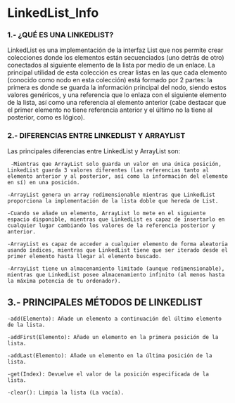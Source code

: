 # LinkedList_Info


### 1.- ¿QUÉ ES UNA LINKEDLIST?

LinkedList es una implementación de la interfaz List que nos permite crear colecciones donde los elementos están secuenciados (uno detrás de otro) conectados al siguiente elemento de la lista por medio de un enlace. La principal utilidad de esta colección es crear listas en las que cada elemento (conocido como nodo en esta colección) está formado por 2 partes: la primera es donde se guarda la información principal del nodo, siendo estos valores genéricos, y una referencia que lo enlaza con el siguiente elemento de la lista, así como una referencia al elemento anterior (cabe destacar que el primer elemento no tiene referencia anterior y el último no la tiene al posterior, como es lógico).  

### 2.- DIFERENCIAS ENTRE LINKEDLIST Y ARRAYLIST

Las principales diferencias entre LinkedList y ArrayList son:
		 
     -Mientras que ArrayList solo guarda un valor en una única posición, LinkedList guarda 3 valores diferentes (las referencias tanto al elemento anterior y al posterior, así como la información del elemento en sí) en una posición.
	
    -ArrayList genera un array redimensionable mientras que LinkedList proporciona la implementación de la lista doble que hereda de List.
		
    -Cuando se añade un elemento, ArrayList lo mete en el siguiente espacio disponible, mientras que LinkedList es capaz de insertarlo en cualquier lugar cambiando los valores de la referencia posterior y anterior.
		
    -ArrayList es capaz de acceder a cualquier elemento de forma aleatoria usando índices, mientras que LinkedList tiene que ser iterado desde el primer elemento hasta llegar al elemento buscado.
		
    -ArrayList tiene un almacenamiento limitado (aunque redimensionable), mientras que LinkedList posee almacenamiento infinito (al menos hasta la máxima potencia de tu ordenador).

## 3.- PRINCIPALES MÉTODOS DE LINKEDLIST
	
    -add(Elemento): Añade un elemento a continuación del último elemento de la lista.
	
    -addFirst(Elemento): Añade un elemento en la primera posición de la lista.
	 
    -addLast(Elemento): Añade un elemento en la última posición de la lista.
  
    -get(Index): Devuelve el valor de la posición especificada de la lista.
	
    -clear(): Limpia la lista (La vacía).
